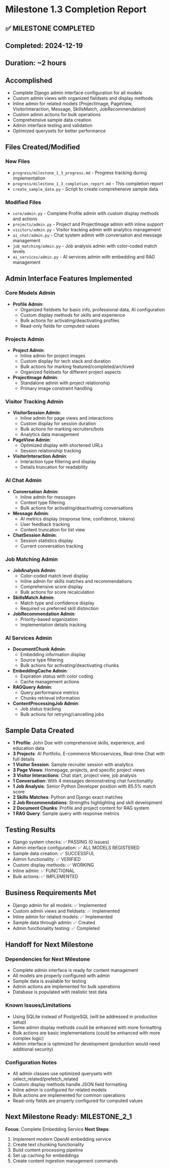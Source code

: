 # Milestone 1.3 Completion Report

## ✅ MILESTONE COMPLETED
## Completed: 2024-12-19
## Duration: ~2 hours

## Accomplished
- Complete Django admin interface configuration for all models
- Custom admin views with organized fieldsets and display methods
- Inline admin for related models (ProjectImage, PageView, VisitorInteraction, Message, SkillsMatch, JobRecommendation)
- Custom admin actions for bulk operations
- Comprehensive sample data creation
- Admin interface testing and validation
- Optimized querysets for better performance

## Files Created/Modified
### New Files
- `progress/milestone_1_3_progress.md` - Progress tracking during implementation
- `progress/milestone_1_3_completion_report.md` - This completion report
- `create_sample_data.py` - Script to create comprehensive sample data

### Modified Files
- `core/admin.py` - Complete Profile admin with custom display methods and actions
- `projects/admin.py` - Project and ProjectImage admin with inline support
- `visitors/admin.py` - Visitor tracking admin with analytics management
- `ai_chat/admin.py` - Chat system admin with conversation and message management
- `job_matching/admin.py` - Job analysis admin with color-coded match levels
- `ai_services/admin.py` - AI services admin with embedding and RAG management

## Admin Interface Features Implemented

### Core Models Admin
- **Profile Admin**: 
  - Organized fieldsets for basic info, professional data, AI configuration
  - Custom display methods for skills and experience
  - Bulk actions for activating/deactivating profiles
  - Read-only fields for computed values

### Projects Admin
- **Project Admin**:
  - Inline admin for project images
  - Custom display for tech stack and duration
  - Bulk actions for marking featured/completed/archived
  - Organized fieldsets for different project aspects
- **ProjectImage Admin**:
  - Standalone admin with project relationship
  - Primary image constraint handling

### Visitor Tracking Admin
- **VisitorSession Admin**:
  - Inline admin for page views and interactions
  - Custom display for session duration
  - Bulk actions for marking recruiters/bots
  - Analytics data management
- **PageView Admin**:
  - Optimized display with shortened URLs
  - Session relationship tracking
- **VisitorInteraction Admin**:
  - Interaction type filtering and display
  - Details truncation for readability

### AI Chat Admin
- **Conversation Admin**:
  - Inline admin for messages
  - Context type filtering
  - Bulk actions for activating/deactivating conversations
- **Message Admin**:
  - AI metrics display (response time, confidence, tokens)
  - User feedback tracking
  - Content truncation for list view
- **ChatSession Admin**:
  - Session statistics display
  - Current conversation tracking

### Job Matching Admin
- **JobAnalysis Admin**:
  - Color-coded match level display
  - Inline admin for skills matches and recommendations
  - Comprehensive score display
  - Bulk actions for score recalculation
- **SkillsMatch Admin**:
  - Match type and confidence display
  - Required vs preferred skill distinction
- **JobRecommendation Admin**:
  - Priority-based organization
  - Implementation details tracking

### AI Services Admin
- **DocumentChunk Admin**:
  - Embedding information display
  - Source type filtering
  - Bulk actions for activating/deactivating chunks
- **EmbeddingCache Admin**:
  - Expiration status with color coding
  - Cache management actions
- **RAGQuery Admin**:
  - Query performance metrics
  - Chunks retrieval information
- **ContentProcessingJob Admin**:
  - Job status tracking
  - Bulk actions for retrying/cancelling jobs

## Sample Data Created
- **1 Profile**: John Doe with comprehensive skills, experience, and education data
- **3 Projects**: AI Portfolio, E-commerce Microservices, Real-time Chat with full details
- **1 Visitor Session**: Sample recruiter session with analytics
- **3 Page Views**: Homepage, projects, and specific project views
- **3 Visitor Interactions**: Chat start, project view, job analysis
- **1 Conversation**: With 4 messages demonstrating chat functionality
- **1 Job Analysis**: Senior Python Developer position with 85.5% match score
- **2 Skills Matches**: Python and Django exact matches
- **2 Job Recommendations**: Strengths highlighting and skill development
- **2 Document Chunks**: Profile and project content for RAG system
- **1 RAG Query**: Sample query with response metrics

## Testing Results
- Django system checks: ✅ PASSING (0 issues)
- Admin interface configuration: ✅ ALL MODELS REGISTERED
- Sample data creation: ✅ SUCCESSFUL
- Admin functionality: ✅ VERIFIED
- Custom display methods: ✅ WORKING
- Inline admin: ✅ FUNCTIONAL
- Bulk actions: ✅ IMPLEMENTED

## Business Requirements Met
- Django admin for all models: ✅ Implemented
- Custom admin views and fieldsets: ✅ Implemented
- Inline admin for related models: ✅ Implemented
- Sample data through admin: ✅ Created
- Admin functionality testing: ✅ Completed

## Handoff for Next Milestone
### Dependencies for Next Milestone
- Complete admin interface is ready for content management
- All models are properly configured with admin
- Sample data is available for testing
- Admin actions are implemented for bulk operations
- Database is populated with realistic test data

### Known Issues/Limitations
- Using SQLite instead of PostgreSQL (will be addressed in production setup)
- Some admin display methods could be enhanced with more formatting
- Bulk actions are basic implementations (could be enhanced with more complex logic)
- Admin interface is optimized for development (production would need additional security)

### Configuration Notes
- All admin classes use optimized querysets with select_related/prefetch_related
- Custom display methods handle JSON field formatting
- Inline admin is configured for related models
- Bulk actions are implemented for common operations
- Read-only fields are properly configured for computed values

## Next Milestone Ready: MILESTONE_2_1
**Focus**: Complete Embedding Service
**Next Steps**: 
1. Implement modern OpenAI embedding service
2. Create text chunking functionality
3. Build content processing pipeline
4. Set up caching for embeddings
5. Create content ingestion management commands
